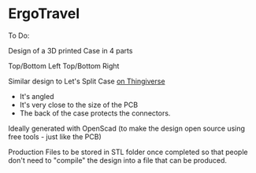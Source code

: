 ErgoTravel
====

To Do:

Design of a 3D printed Case in 4 parts

Top/Bottom Left
Top/Bottom Right

Similar design to Let's Split Case [on Thingiverse](https://www.thingiverse.com/thing:2626039)

- It's angled 
- It's very close to the size of the PCB
- The back of the case protects the connectors.

Ideally generated with OpenScad (to make the design open source using free tools - just like the PCB)

Production Files to be stored in STL folder once completed so that people don't need to "compile" the design into a file that can be produced.